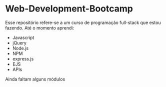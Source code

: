 # Web-Development-Bootcamp

Esse repositório refere-se a um curso de programação full-stack que estou fazendo.
Até o momento aprendi:

  - Javascript 
  - jQuery
  - Node.js
  - NPM
  - express.js
  - EJS
  - APIs
 
Ainda faltam alguns módulos
